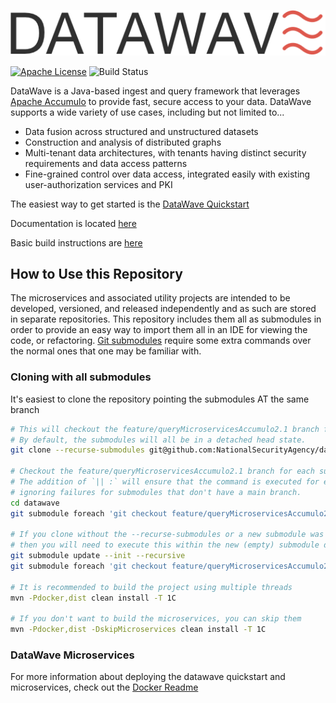 <p align="center">
   <img src="datawave-readme.png" />
</p>

[![Apache License][li]][ll] ![Build Status](https://github.com/NationalSecurityAgency/datawave/workflows/Tests/badge.svg)

DataWave is a Java-based ingest and query framework that leverages [Apache Accumulo](http://accumulo.apache.org/) to provide fast, secure access to your data. DataWave supports a wide variety of use cases, including but not limited to...

* Data fusion across structured and unstructured datasets
* Construction and analysis of distributed graphs
* Multi-tenant data architectures, with tenants having distinct security requirements and data access patterns
* Fine-grained control over data access, integrated easily with existing user-authorization services and PKI

The easiest way to get started is the [DataWave Quickstart](https://code.nsa.gov/datawave/docs/quickstart)

Documentation is located [here](https://code.nsa.gov/datawave/docs/)

Basic build instructions are [here](BUILDME.md)

## How to Use this Repository

The microservices and associated utility projects are intended to be
developed, versioned, and released independently and as such are stored
in separate repositories. This repository includes them all as submodules
in order to provide an easy way to import them all in an IDE for viewing
the code, or refactoring. [Git submodules](https://git-scm.com/book/en/v2/Git-Tools-Submodules)
require some extra commands over the normal ones that one may be familiar
with.

### Cloning with all submodules
It's easiest to clone the repository pointing the submodules AT the same branch
```bash
# This will checkout the feature/queryMicroservicesAccumulo2.1 branch for all of the submodules.
# By default, the submodules will all be in a detached head state.
git clone --recurse-submodules git@github.com:NationalSecurityAgency/datawave.git --branch feature/queryMicroservicesAccumulo2.1

# Checkout the feature/queryMicroservicesAccumulo2.1 branch for each submodule so that we are no longer in a detached head state.
# The addition of `|| :` will ensure that the command is executed for each submodule, 
# ignoring failures for submodules that don't have a main branch.
cd datawave
git submodule foreach 'git checkout feature/queryMicroservicesAccumulo2.1 || :'

# If you clone without the --recurse-submodules or a new submodule was added afterwards,
# then you will need to execute this within the new (empty) submodule directory
git submodule update --init --recursive
git submodule foreach 'git checkout feature/queryMicroservicesAccumulo2.1 || :'

# It is recommended to build the project using multiple threads
mvn -Pdocker,dist clean install -T 1C

# If you don't want to build the microservices, you can skip them
mvn -Pdocker,dist -DskipMicroservices clean install -T 1C
```

### DataWave Microservices

For more information about deploying the datawave quickstart and microservices, check out the [Docker Readme](docker/README.md#usage)

[li]: http://img.shields.io/badge/license-ASL-blue.svg
[ll]: https://www.apache.org/licenses/LICENSE-2.0
